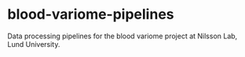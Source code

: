 # blood-variome-pipelines
Data processing pipelines for the blood variome project at Nilsson Lab, Lund University.
